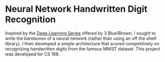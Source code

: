 # Neural Network Handwritten Digit Recognition

Inspired by the [Deep Learning Series](https://www.youtube.com/watch?v=aircAruvnKk) offered by 3 Blue1Brown, I sought to write the barebones of a neural network (rather than using an off the shelf library). I then developed a simple architecture that scored competitively on recognizing handwritten digits from the famous MNIST dataset. This project was developed for CS 188.

